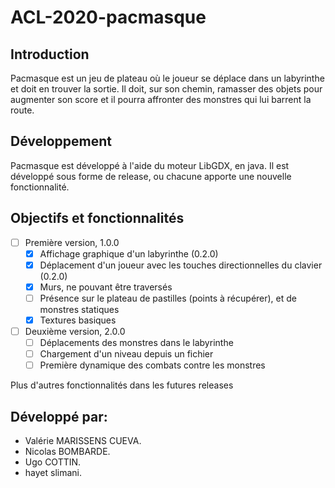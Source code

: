 # ACL-2020-pacmasque

## Introduction

Pacmasque est un jeu de plateau où le joueur se déplace dans un labyrinthe et 
doit en trouver la sortie. Il doit, sur son chemin, ramasser des objets pour 
augmenter son score et il pourra affronter des monstres qui lui barrent la 
route.

## Développement

Pacmasque est développé à l'aide du moteur LibGDX, en java. Il est développé 
sous forme de release, ou chacune apporte une nouvelle fonctionnalité.

## Objectifs et fonctionnalités

- [ ] Première version, 1.0.0
    - [x] Affichage graphique d'un labyrinthe (0.2.0)
    - [x] Déplacement d'un joueur avec les touches directionnelles du clavier (0.2.0)
    - [x] Murs, ne pouvant être traversés
    - [ ] Présence sur le plateau de pastilles (points à récupérer), et de 
    monstres statiques
    - [x] Textures basiques

- [ ] Deuxième version, 2.0.0
    - [ ] Déplacements des monstres dans le labyrinthe
    - [ ] Chargement d'un niveau depuis un fichier
    - [ ] Première dynamique des combats contre les monstres
    
Plus d'autres fonctionnalités dans les futures releases

## Développé par:
- Valérie MARISSENS CUEVA.  
- Nicolas BOMBARDE.  
- Ugo COTTIN.  
- hayet slimani.